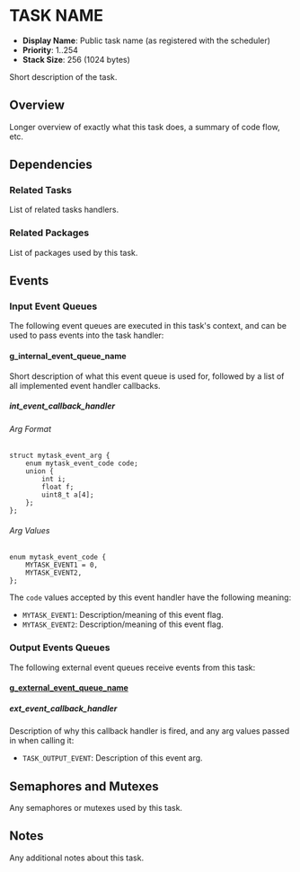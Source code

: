# TASK NAME

- **Display Name**: Public task name (as registered with the scheduler)
- **Priority**: 1..254
- **Stack Size**: 256 (1024 bytes)

Short description of the task.

## Overview

Longer overview of exactly what this task does, a summary of code flow, etc.

## Dependencies

### Related Tasks

List of related tasks handlers.

### Related Packages

List of packages used by this task.

## Events

### Input Event Queues

The following event queues are executed in this task's context, and can be used
to pass events into the task handler:

#### g_internal_event_queue_name

Short description of what this event queue is used for, followed by a list of
all implemented event handler callbacks.

##### int_event_callback_handler

###### Arg Format

```
struct mytask_event_arg {
    enum mytask_event_code code;
    union {
        int i;
        float f;
        uint8_t a[4];
    };
};
```

###### Arg Values

```
enum mytask_event_code {
    MYTASK_EVENT1 = 0,
    MYTASK_EVENT2,
};
```

The `code` values accepted by this event handler have the following meaning:

- `MYTASK_EVENT1`: Description/meaning of this event flag.
- `MYTASK_EVENT2`: Description/meaning of this event flag.

### Output Events Queues

The following external event queues receive events from this task:

#### [g_external_event_queue_name](taskname.md)

##### ext_event_callback_handler

Description of why this callback handler is fired, and any arg values
passed in when calling it:

- `TASK_OUTPUT_EVENT`: Description of this event arg.

## Semaphores and Mutexes

Any semaphores or mutexes used by this task.

## Notes

Any additional notes about this task.
